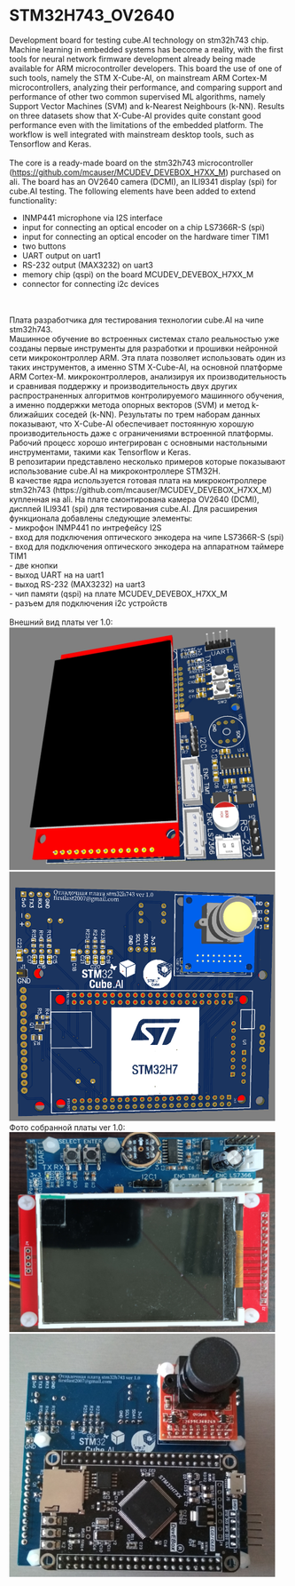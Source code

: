 # STM32H743_OV2640
Development board for testing cube.AI technology on stm32h743 chip.<br>
Machine learning in embedded systems has become a reality, with the
first tools for neural network firmware development already being made
available for ARM microcontroller developers. This board the use of
one of such tools, namely the STM X-Cube-AI, on mainstream ARM Cortex-M
microcontrollers, analyzing their performance, and comparing support and
performance of other two common supervised ML algorithms, namely Support
Vector Machines (SVM) and k-Nearest Neighbours (k-NN). Results on three
datasets show that X-Cube-AI provides quite constant good performance even
with the limitations of the embedded platform. The workflow is well integrated
with mainstream desktop tools, such as Tensorflow and Keras.<br>
<br>
The core is a ready-made board on the stm32h743 microcontroller (https://github.com/mcauser/MCUDEV_DEVEBOX_H7XX_M) purchased on ali.
The board has an OV2640 camera (DCMI), an ILI9341 display (spi) for cube.AI testing.
The following elements have been added to extend functionality:<br>
- INMP441 microphone via I2S interface <br>
- input for connecting an optical encoder on a chip LS7366R-S (spi)<br>
- input for connecting an optical encoder on the hardware timer TIM1<br>
- two buttons <br>
- UART output on uart1 <br>
- RS-232 output (MAX3232) on uart3<br>
- memory chip (qspi) on the board MCUDEV_DEVEBOX_H7XX_M<br>
- connector for connecting i2c devices <br>
 <br>
 <br>
Плата разработчика для тестирования технологии cube.AI на чипе stm32h743.<br>
Машинное обучение во встроенных системах стало реальностью уже созданы первые инструменты для разработки
и прошивки нейронной сети микроконтроллер ARM. Эта плата позволяет использовать
один из таких инструментов, а именно STM X-Cube-AI, на основной платформе ARM Cortex-M.
микроконтроллеров, анализируя их производительность и сравнивая поддержку и
производительность двух других распространенных алгоритмов контролируемого машинного обучения, а именно поддержки
метода опорных векторов (SVM) и метод k-ближайших соседей (k-NN). Результаты по трем
наборам данных показывают, что X-Cube-AI обеспечивает постоянную хорошую производительность даже
с ограничениями встроенной платформы. Рабочий процесс хорошо интегрирован
с основными настольными инструментами, такими как Tensorflow и Keras.<br>
В репозитарии представлено несколько примеров которые показывают использование cube.AI на микроконтроллере STM32H.
<br>
В качестве ядра используется готовая плата на микроконтроллере stm32h743 (https://github.com/mcauser/MCUDEV_DEVEBOX_H7XX_M) купленная на ali.
На плате смонтирована камера OV2640 (DCMI), дисплей ILI9341 (spi) для тестирования cube.AI.
Для расширения функционала добавлены следующие элементы:<br>
- микрофон INMP441 по интрефейсу I2S <br>
- вход для подключения оптического энкодера на чипе LS7366R-S (spi)<br>
- вход для подключения оптического энкодера на аппаратном таймере TIM1<br>
- две кнопки <br>
- выход UART на на uart1 <br>
- выход RS-232 (MAX3232) на uart3<br>
- чип памяти (qspi) на плате MCUDEV_DEVEBOX_H7XX_M<br>
- разъем для подключения i2c устройств <br>
<br>
Внешний вид платы ver 1.0: <br>
<img src="https://github.com/pav2000/STM32H743_OV2640/blob/main/Board/view01.jpg" width="480" /> <br>
<img src="https://github.com/pav2000/STM32H743_OV2640/blob/main/Board/view02.png" width="480" /> <br>
Фото собранной платы ver 1.0: <br>
<img src="https://github.com/pav2000/STM32H743_OV2640/blob/main/Board/real01.jpg" width="480" /> <br>
<img src="https://github.com/pav2000/STM32H743_OV2640/blob/main/Board/real02.jpg" width="480" /> <br>
<br>
